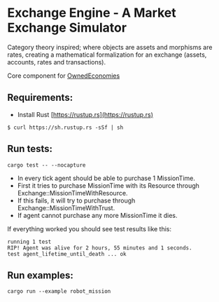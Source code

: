 # Exchange Engine - A Market Exchange Simulator

Category theory inspired; where objects are assets and morphisms are rates, creating a mathematical formalization for an exchange (assets, accounts, rates and transactions).

Core component for [OwnedEconomies](https://github.com/rozgo/OwnedEconomies)
## Requirements:
- Install Rust [https://rustup.rs](https://rustup.rs)
```
$ curl https://sh.rustup.rs -sSf | sh
```

## Run tests:
```
cargo test -- --nocapture
```
- In every tick agent should be able to purchase 1 MissionTime.
- First it tries to purchase MissionTime with its Resource through Exchange::MissionTimeWithResource.
- If this fails, it will try to purchase through Exchange::MissionTimeWithTrust.
- If agent cannot purchase any more MissionTime it dies.

If everything worked you should see test results like this:
```
running 1 test
RIP! Agent was alive for 2 hours, 55 minutes and 1 seconds.
test agent_lifetime_until_death ... ok
```

## Run examples:
```
cargo run --example robot_mission
```